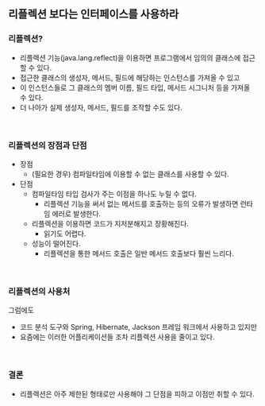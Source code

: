 ## 리플렉션 보다는 인터페이스를 사용하라

### 리플렉션?
* 리플렉션 기능(java.lang.reflect)을 이용하면 프로그램에서 임의의 클래스에 접근할 수 있다.
* 접근한 클래스의 생성자, 메서드, 필드에 해당하는 인스턴스를 가져올 수 있고
* 이 인스턴스들로 그 클래스의 멤버 이름, 필드 타입, 메서드 시그니처 등을 가져올 수 있다.
* 더 나아가 실제 생성자, 메서드, 필드를 조작할 수도 있다.
<br>

### 리플렉션의 장점과 단점
* 장점
  * (필요한 경우) 컴파일타임에 이용할 수 없는 클래스를 사용할 수 있다.
* 단점
  * 컴파일타임 타입 검사가 주는 이점을 하나도 누릴 수 없다.
    * 리플렉션 기능을 써서 없는 메서드를 호출하는 등의 오류가 발생하면 런타임 에러로 발생한다.
  * 리플렉션을 이용하면 코드가 지저분해지고 장황해진다.
    * 읽기도 어렵다.
  * 성능이 떨어진다.
    * 리플렉션을 통한 메서드 호출은 일반 메서드 호출보다 훨씬 느리다.
<br>

### 리플렉션의 사용처
그럼에도
* 코드 분석 도구와 Spring, Hibernate, Jackson 프레임 워크에서 사용하고 있지만
* 요즘에는 이러한 어플리케이션들 조차 리플렉션 사용을 줄이고 있다.
<br>

### 결론
* 리플렉션은 아주 제한된 형태로만 사용해야 그 단점을 피하고 이점만 취할 수 있다.
